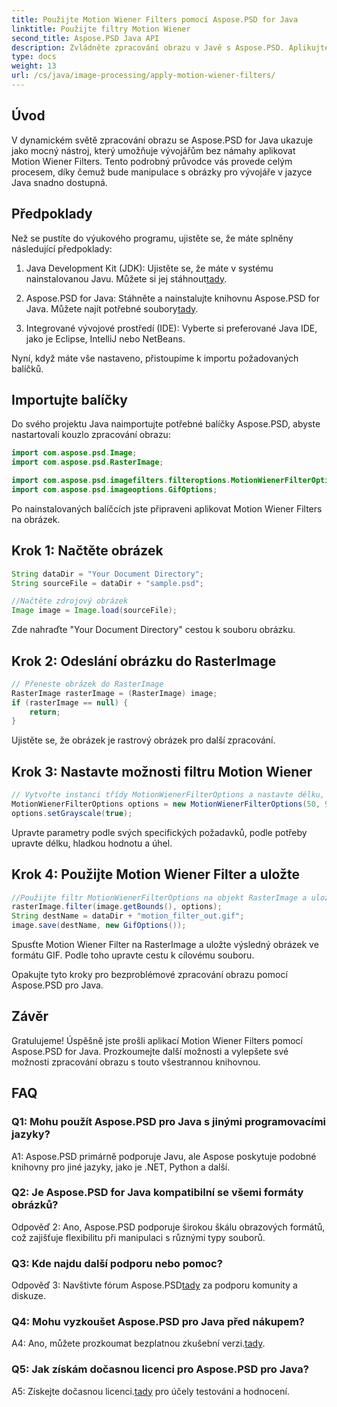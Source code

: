 ```yaml
---
title: Použijte Motion Wiener Filters pomocí Aspose.PSD for Java
linktitle: Použijte filtry Motion Wiener
second_title: Aspose.PSD Java API
description: Zvládněte zpracování obrazu v Javě s Aspose.PSD. Aplikujte filtry Motion Wiener bez námahy pomocí našeho podrobného průvodce.
type: docs
weight: 13
url: /cs/java/image-processing/apply-motion-wiener-filters/
---
```

## Úvod

V dynamickém světě zpracování obrazu se Aspose.PSD for Java ukazuje jako mocný nástroj, který umožňuje vývojářům bez námahy aplikovat Motion Wiener Filters. Tento podrobný průvodce vás provede celým procesem, díky čemuž bude manipulace s obrázky pro vývojáře v jazyce Java snadno dostupná.

## Předpoklady

Než se pustíte do výukového programu, ujistěte se, že máte splněny následující předpoklady:

1.  Java Development Kit (JDK): Ujistěte se, že máte v systému nainstalovanou Javu. Můžete si jej stáhnout[tady](https://www.oracle.com/java/technologies/javase-downloads.html).

2.  Aspose.PSD for Java: Stáhněte a nainstalujte knihovnu Aspose.PSD for Java. Můžete najít potřebné soubory[tady](https://releases.aspose.com/psd/java/).

3. Integrované vývojové prostředí (IDE): Vyberte si preferované Java IDE, jako je Eclipse, IntelliJ nebo NetBeans.

Nyní, když máte vše nastaveno, přistoupíme k importu požadovaných balíčků.

## Importujte balíčky

Do svého projektu Java naimportujte potřebné balíčky Aspose.PSD, abyste nastartovali kouzlo zpracování obrazu:

```java
import com.aspose.psd.Image;
import com.aspose.psd.RasterImage;

import com.aspose.psd.imagefilters.filteroptions.MotionWienerFilterOptions;
import com.aspose.psd.imageoptions.GifOptions;
```

Po nainstalovaných balíčcích jste připraveni aplikovat Motion Wiener Filters na obrázek.

## Krok 1: Načtěte obrázek

```java
String dataDir = "Your Document Directory";
String sourceFile = dataDir + "sample.psd";

//Načtěte zdrojový obrázek
Image image = Image.load(sourceFile);
```

Zde nahraďte "Your Document Directory" cestou k souboru obrázku.

## Krok 2: Odeslání obrázku do RasterImage

```java
// Přeneste obrázek do RasterImage
RasterImage rasterImage = (RasterImage) image;
if (rasterImage == null) {
    return;
}
```

Ujistěte se, že obrázek je rastrový obrázek pro další zpracování.

## Krok 3: Nastavte možnosti filtru Motion Wiener

```java
// Vytvořte instanci třídy MotionWienerFilterOptions a nastavte délku, hodnotu vyhlazení a úhel.
MotionWienerFilterOptions options = new MotionWienerFilterOptions(50, 9, 90);
options.setGrayscale(true);
```

Upravte parametry podle svých specifických požadavků, podle potřeby upravte délku, hladkou hodnotu a úhel.

## Krok 4: Použijte Motion Wiener Filter a uložte

```java
//Použijte filtr MotionWienerFilterOptions na objekt RasterImage a uložte výsledný obrázek
rasterImage.filter(image.getBounds(), options);
String destName = dataDir + "motion_filter_out.gif";
image.save(destName, new GifOptions());
```

Spusťte Motion Wiener Filter na RasterImage a uložte výsledný obrázek ve formátu GIF. Podle toho upravte cestu k cílovému souboru.

Opakujte tyto kroky pro bezproblémové zpracování obrazu pomocí Aspose.PSD pro Java.

## Závěr

Gratulujeme! Úspěšně jste prošli aplikací Motion Wiener Filters pomocí Aspose.PSD for Java. Prozkoumejte další možnosti a vylepšete své možnosti zpracování obrazu s touto všestrannou knihovnou.

## FAQ

### Q1: Mohu použít Aspose.PSD pro Java s jinými programovacími jazyky?

A1: Aspose.PSD primárně podporuje Javu, ale Aspose poskytuje podobné knihovny pro jiné jazyky, jako je .NET, Python a další.

### Q2: Je Aspose.PSD for Java kompatibilní se všemi formáty obrázků?

Odpověď 2: Ano, Aspose.PSD podporuje širokou škálu obrazových formátů, což zajišťuje flexibilitu při manipulaci s různými typy souborů.

### Q3: Kde najdu další podporu nebo pomoc?

 Odpověď 3: Navštivte fórum Aspose.PSD[tady](https://forum.aspose.com/c/psd/34) za podporu komunity a diskuze.

### Q4: Mohu vyzkoušet Aspose.PSD pro Java před nákupem?

 A4: Ano, můžete prozkoumat bezplatnou zkušební verzi.[tady](https://releases.aspose.com/).

### Q5: Jak získám dočasnou licenci pro Aspose.PSD pro Java?

A5: Získejte dočasnou licenci.[tady](https://purchase.aspose.com/temporary-license/) pro účely testování a hodnocení.